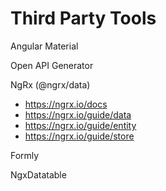 # Third Party Tools

Angular Material

Open API Generator

NgRx (@ngrx/data)

* https://ngrx.io/docs
* https://ngrx.io/guide/data
* https://ngrx.io/guide/entity
* https://ngrx.io/guide/store

Formly

NgxDatatable